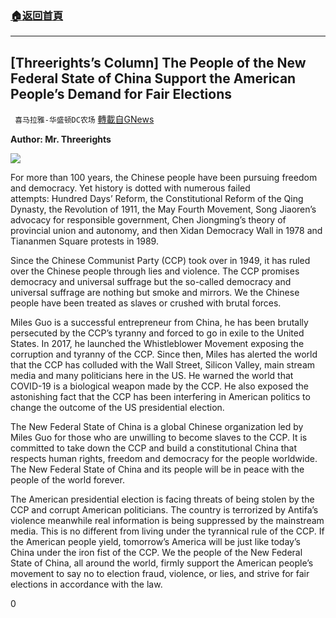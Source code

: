 ###  [:house:返回首頁](https://github.com/ourhimalayas/txt)
---

## [Threerights&#8217;s Column] The People of the New Federal State of China Support the American People’s Demand for Fair Elections
` 喜马拉雅-华盛顿DC农场` [轉載自GNews](https://gnews.org/zh-hans/650112/)

**Author: Mr. Threerights**




![]()![](https://gnews-media-offload.s3.amazonaws.com/wp-content/uploads/2020/12/14160201/Screen-Shot-2020-12-14-at-3.57.45-PM.png)




For more than 100 years, the Chinese people have been pursuing freedom and democracy. Yet history is dotted with numerous failed attempts: Hundred Days’ Reform, the Constitutional Reform of the Qing Dynasty, the Revolution of 1911, the May Fourth Movement, Song Jiaoren’s advocacy for responsible government, Chen Jiongming’s theory of provincial union and autonomy, and then Xidan Democracy Wall in 1978 and Tiananmen Square protests in 1989.

Since the Chinese Communist Party (CCP) took over in 1949, it has ruled over the Chinese people through lies and violence. The CCP promises democracy and universal suffrage but the so-called democracy and universal suffrage are nothing but smoke and mirrors. We the Chinese people have been treated as slaves or crushed with brutal forces.

Miles Guo is a successful entrepreneur from China, he has been brutally persecuted by the CCP’s tyranny and forced to go in exile to the United States. In 2017, he launched the Whistleblower Movement exposing the corruption and tyranny of the CCP. Since then, Miles has alerted the world that the CCP has colluded with the Wall Street, Silicon Valley, main stream media and many politicians here in the US. He warned the world that COVID-19 is a biological weapon made by the CCP. He also exposed the astonishing fact that the CCP has been interfering in American politics to change the outcome of the US presidential election.

The New Federal State of China is a global Chinese organization led by Miles Guo for those who are unwilling to become slaves to the CCP. It is committed to take down the CCP and build a constitutional China that respects human rights, freedom and democracy for the people worldwide. The New Federal State of China and its people will be in peace with the people of the world forever.

The American presidential election is facing threats of being stolen by the CCP and corrupt American politicians. The country is terrorized by Antifa’s violence meanwhile real information is being suppressed by the mainstream media. This is no different from living under the tyrannical rule of the CCP. If the American people yield, tomorrow’s America will be just like today’s China under the iron fist of the CCP. We the people of the New Federal State of China, all around the world, firmly support the American people’s movement to say no to election fraud, violence, or lies, and strive for fair elections in accordance with the law.

0
